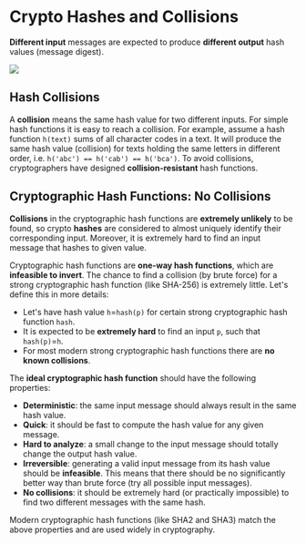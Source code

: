 # Crypto Hashes and Collisions

**Different input** messages are expected to produce **different output** hash values \(message digest\).

![](../.gitbook/assets/crypto-hash-function-examples.jpg)

## Hash Collisions

A **collision** means the same hash value for two different inputs. For simple hash functions it is easy to reach a collision. For example, assume a hash function `h(text)` sums of all character codes in a text. It will produce the same hash value \(collision\) for texts holding the same letters in different order, i.e. `h('abc') == h('cab') == h('bca')`. To avoid collisions, cryptographers have designed **collision-resistant** hash functions.

## Cryptographic Hash Functions: No Collisions

**Collisions** in the cryptographic hash functions are **extremely unlikely** to be found, so crypto **hashes** are considered to almost uniquely identify their corresponding input. Moreover, it is extremely hard to find an input message that hashes to given value.

Cryptographic hash functions are **one-way hash functions**, which are **infeasible to invert**. The chance to find a collision \(by brute force\) for a strong cryptographic hash function \(like SHA-256\) is extremely little. Let's define this in more details:

* Let's have hash value `h`=`hash(p)` for certain strong cryptographic hash function `hash`.
* It is expected to be **extremely hard** to find an input `p`, such that `hash(p)`=`h`.
* For most modern strong cryptographic hash functions there are **no known collisions**.

The **ideal cryptographic hash function** should have the following properties:

* **Deterministic**: the same input message should always result in the same hash value.
* **Quick**: it should be fast to compute the hash value for any given message.
* **Hard to analyze**: a small change to the input message should totally change the output hash value.
* **Irreversible**: generating a valid input message from its hash value should be **infeasible**. This means that there should be no significantly better way than brute force \(try all possible input messages\).
* **No collisions**: it should be extremely hard \(or practically impossible\) to find two different messages with the same hash.

Modern cryptographic hash functions \(like SHA2 and SHA3\) match the above properties and are used widely in cryptography.

